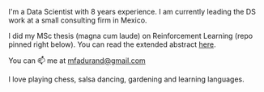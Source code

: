 I'm a Data Scientist with 8 years experience. I am currently leading the DS work at a small consulting firm in Mexico.

I did my MSc thesis (magna cum laude) on Reinforcement Learning (repo pinned right below). You can read the extended abstract [here](https://github.com/m-durand/MSc_Thesis/blob/master/final_docs/TesisM_ExtendedAbstract.pdf).

You can 📫 me at mfadurand@gmail.com

I love playing chess, salsa dancing, gardening and learning languages.

<!--
**m-durand/m-durand** is a ✨ _special_ ✨ repository because its `README.md` (this file) appears on your GitHub profile.

Here are some ideas to get you started:

- 🔭 I’m currently working on ...
-  I’m currently learning ...
- 👯 I’m looking to collaborate on ...
- 🤔 I’m looking for help with ...
-  Ask me about ...
-  How to reach me: ...
- 😄 Pronouns: ...
- ⚡ Fun fact: ...
-->
